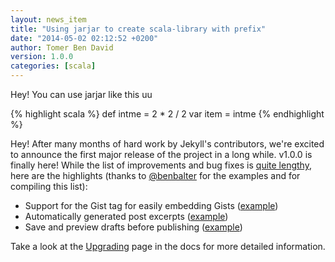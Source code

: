 ```yaml
---
layout: news_item
title: "Using jarjar to create scala-library with prefix"
date: "2014-05-02 02:12:52 +0200"
author: Tomer Ben David 
version: 1.0.0
categories: [scala]
---
```


Hey! You can use jarjar like this uu

{% highlight scala %}
def intme = 2 * 2 / 2
var item = intme
{% endhighlight %}

Hey! After many months of hard work by Jekyll's contributors, we're excited
to announce the first major release of the project in a long while. v1.0.0 is
finally here! While the list of improvements and bug fixes is [quite lengthy][history],
here are the highlights (thanks to [@benbalter](http://twitter.com/BenBalter) for the
examples and for compiling this list):

- Support for the Gist tag for easily embedding Gists ([example](https://gist.github.com/benbalter/5555251))
- Automatically generated post excerpts ([example](https://gist.github.com/benbalter/5555369))
- Save and preview drafts before publishing ([example](https://gist.github.com/benbalter/5555992))

Take a look at the [Upgrading][] page in the docs for more detailed information.

[history]: /docs/history/#100__20130506
[Upgrading]: /docs/upgrading/
